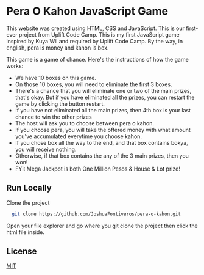 # Pera O Kahon JavaScript Game
This website was created using HTML, CSS and JavaScript. This is our first-ever project from Uplift Code Camp. This is my first JavaScript game inspired by Kuya Wil and required by Uplift Code Camp. By the way, in english, pera is money and kahon is box.

This game is a game of chance. Here's the instructions of how the game works:
* We have 10 boxes on this game.
* On those 10 boxes, you will need to eliminate the first 3 boxes.
* There's a chance that you will eliminate one or two of the main prizes, that's okay. But if you have eliminated all the prizes, you can restart the game by clicking the button restart.
* If you have not eliminated all the main prizes, then 4th box is your last chance to win the other prizes
* The host will ask you to choose between pera o kahon.
* If you choose pera, you will take the offered money with what amount you've accumulated everytime you choose kahon.
* If you chose box all the way to the end, and that box contains bokya, you will receive nothing.
* Otherwise, if that box contains the any of the 3 main prizes, then you won!
* FYI: Mega Jackpot is both One Million Pesos & House & Lot prize!

## Run Locally

Clone the project

```bash
  git clone https://github.com/JoshuaFontiveros/pera-o-kahon.git
```

Open your file explorer and go where you git clone the project then click the html file inside.


## License

[MIT](https://choosealicense.com/licenses/mit/)



